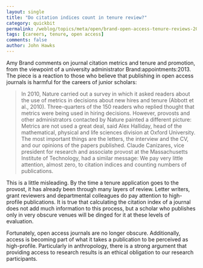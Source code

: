 ```yaml
---
layout: single 
title: "Do citation indices count in tenure review?" 
category: quickbit
permalink: /weblog/topics/meta/open/brand-open-access-tenure-reviews-2013.html
tags: [careers, tenure, open access] 
comments: false 
author: John Hawks 
---
```



Amy Brand comments on journal citation metrics and tenure and promotion, from the viewpoint of a university administrator <bib>Brand:appointments:2013</bib>. The piece is a reaction to those who believe that publishing in open access journals is harmful for the careers of junior scholars:

<blockquote>In 2010, Nature carried out a survey in which it asked readers about the use of metrics in decisions about new hires and tenure (Abbott et al., 2010). Three-quarters of the 150 readers who replied thought that metrics were being used in hiring decisions. However, provosts and other administrators contacted by Nature painted a different picture: Metrics are not used a great deal, said Alex Halliday, head of the mathematical, physical and life sciences division at Oxford University. The most important things are the letters, the interview and the CV, and our opinions of the papers published. Claude Canizares, vice president for research and associate provost at the Massachusetts Institute of Technology, had a similar message: We pay very little attention, almost zero, to citation indices and counting numbers of publications.</blockquote>

This is a little misleading. By the time a tenure application goes to the provost, it has already been through many layers of review. Letter writers, grant reviewers and departmental colleagues do pay attention to high-profile publications. It is true that calculating the citation index of a journal does not add much information to this process, but a scholar who publishes only in very obscure venues will be dinged for it at these levels of evaluation.

Fortunately, open access journals are no longer obscure. Additionally, access is becoming part of what it takes a publication to be perceived as high-profile. Particularly in anthropology, there is a strong argument that providing access to research results is an ethical obligation to our research participants. 


